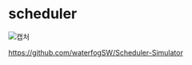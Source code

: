 # scheduler

![캡처](https://user-images.githubusercontent.com/28651727/115529826-315be200-a2ce-11eb-8590-66a2d9762059.PNG)

https://github.com/waterfogSW/Scheduler-Simulator
